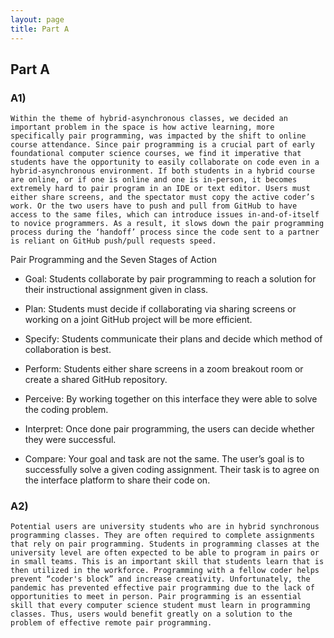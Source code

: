 ```yaml
---
layout: page
title: Part A
---
```


## Part A

### A1) 
  ` Within the theme of hybrid-asynchronous classes, we decided an important problem in the space is how active learning, more specifically pair programming, was impacted by the shift to online course attendance. Since pair programming is a crucial part of early foundational computer science courses, we find it imperative that students have the opportunity to easily collaborate on code even in a hybrid-asynchronous environment. If both students in a hybrid course are online, or if one is online and one is in-person, it becomes extremely hard to pair program in an IDE or text editor. Users must either share screens, and the spectator must copy the active coder’s work. Or the two users have to push and pull from GitHub to have access to the same files, which can introduce issues in-and-of-itself to novice programmers. As a result, it slows down the pair programming process during the ‘handoff’ process since the code sent to a partner is reliant on GitHub push/pull requests speed. `

Pair Programming and the Seven Stages of Action
 * Goal: Students collaborate by pair programming to reach a solution for their instructional assignment given in class. 

* Plan: Students must decide if collaborating via sharing screens or working on a joint GitHub project will be more efficient.
* Specify: Students communicate their plans and decide which method of collaboration is best.
	
* Perform: Students either share screens in a zoom breakout room or create a shared GitHub repository.
	
* Perceive: By working together on this interface they were able to solve the coding problem.

* Interpret: Once done pair programming, the users can decide whether they were successful. 
	
* Compare: Your goal and task are not the same. The user’s goal is to successfully solve a given coding assignment. Their task is to agree on the interface platform to share their code on. 

### A2)
` Potential users are university students who are in hybrid synchronous programming classes. They are often required to complete assignments that rely on pair programming. Students in programming classes at the university level are often expected to be able to program in pairs or in small teams. This is an important skill that students learn that is then utilized in the workforce. Programming with a fellow coder helps prevent “coder's block” and increase creativity. Unfortunately, the pandemic has prevented effective pair programming due to the lack of opportunities to meet in person. Pair programming is an essential skill that every computer science student must learn in programming classes. Thus, users would benefit greatly on a solution to the problem of effective remote pair programming. `
